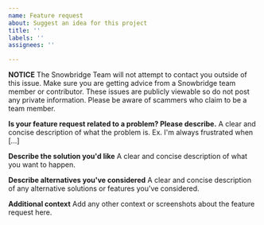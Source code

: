 ```yaml
---
name: Feature request
about: Suggest an idea for this project
title: ''
labels: ''
assignees: ''

---
```


**NOTICE**
The Snowbridge Team will not attempt to contact you outside of this issue. Make sure you are getting advice from a Snowbridge team member or contributor. These issues are publicly viewable so do not post any private information. Please be aware of scammers who claim to be a team member.

**Is your feature request related to a problem? Please describe.**
A clear and concise description of what the problem is. Ex. I'm always frustrated when [...]

**Describe the solution you'd like**
A clear and concise description of what you want to happen.

**Describe alternatives you've considered**
A clear and concise description of any alternative solutions or features you've considered.

**Additional context**
Add any other context or screenshots about the feature request here.
